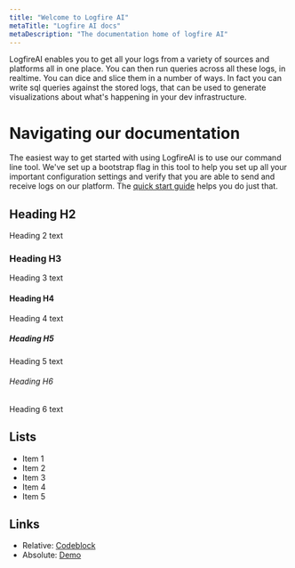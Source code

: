 ```yaml
---
title: "Welcome to Logfire AI"
metaTitle: "Logfire AI docs"
metaDescription: "The documentation home of logfire AI"
---
```


LogfireAI enables you to get all your logs from a variety of sources and platforms all in one place. You can then run queries across all these logs, in realtime. You can dice and slice them in a number of ways. In fact you can write sql queries against the stored logs, that can be used to generate visualizations about what's happening in your dev infrastructure.

# Navigating our documentation
The easiest way to get started with using LogfireAI is to use our command line tool. We've set up a bootstrap flag in this tool to help you set up all your important configuration settings and verify that you are able to send and receive logs on our platform. The [quick start guide](/codeblock) helps you do just that.

## Heading H2
Heading 2 text

### Heading H3
Heading 3 text

#### Heading H4
Heading 4 text

##### Heading H5
Heading 5 text

###### Heading H6
Heading 6 text

## Lists
- Item 1
- Item 2
- Item 3
- Item 4
- Item 5

## Links

* Relative: [Codeblock](/codeblock)
* Absolute: [Demo](https://learn.hasura.io/graphql/react)
